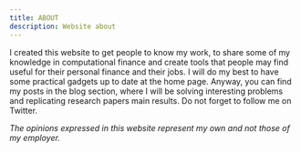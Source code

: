 ```yaml
---
title: ABOUT
description: Website about
---
```


I created this website to get people to know my work, to share some of my knowledge in computational finance and create tools that people may find useful for their personal finance and their jobs. I will do my best to have some practical gadgets up to date at the home page. Anyway, you can find my posts in the blog section, where I will be solving interesting problems and replicating research papers main results. Do not forget to follow me on Twitter.

*The opinions expressed in this website represent my own and not those of my employer.* 